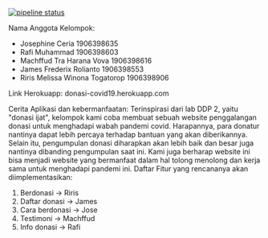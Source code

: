 [![pipeline status](https://gitlab.com/rafimuhammad01/donasi-covid19-ppw-kel12/badges/master/pipeline.svg)](https://gitlab.com/rafimuhammad01/donasi-covid19-ppw-kel12/commits/master)

Nama Anggota Kelompok:

- Josephine Ceria 				1906398635	
- Rafi Muhammad 					1906398603	
- Machffud Tra Harana Vova 		1906398616	
- James Frederix Rolianto 		1906398553	
- Riris Melissa Winona Togatorop	1906398906


Link Herokuapp:
donasi-covid19.herokuapp.com

Cerita Aplikasi dan kebermanfaatan:
	Terinspirasi dari lab DDP 2, yaitu "donasi ijat", kelompok kami coba membuat sebuah website penggalangan donasi untuk menghadapi wabah pandemi covid. Harapannya, para donatur nantinya dapat lebih percaya terhadap bantuan yang akan diberikannya. Selain itu, pengumpulan donasi diharapkan akan lebih baik dan besar juga nantinya dibanding pengumpulan saat ini. Kami juga berharap website ini bisa menjadi website yang bermanfaat dalam hal tolong menolong dan kerja sama untuk menghadapi pandemi ini.
Daftar Fitur yang rencananya akan diimplementasikan:

1. 	Berdonasi -> Riris
2. 	Daftar donasi ->  James
3. 	Cara berdonasi -> Jose
4. 	Testimoni -> Machffud
5. 	Info donasi -> Rafi
